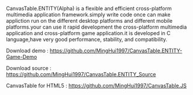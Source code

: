 CanvasTable.ENTITY(Alpha) is a flexible and efficient cross-platform multimedia application framework.simply write code once can make appliction run on the different desktop platforms and different mobile platforms.your can use it rapid development the cross-platform multimedia application and cross-platform game application.it is developed in C language,have very good performance, stability, and compatibility.

Download demo : https://github.com/MingHui1997/CanvasTable.ENTITY-Game-Demo

Download source : https://github.com/MingHui1997/CanvasTable.ENTITY_Source

CanvasTable for HTML5 : https://github.com/MingHui1997/CanvasTable.JS
